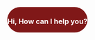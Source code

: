 <html>
<script type='text/javascript'>
	function initEmbeddedMessaging() {
		try {
			embeddedservice_bootstrap.settings.language = 'en_US'; // For example, enter 'en' or 'en-US'
			
			//Hiding Chat Button on page load
        	embeddedservice_bootstrap.settings.hideChatButtonOnLoad = true;

   			/* START:: Messaging Window Minimize Listener */
			window.addEventListener( "onEmbeddedMessagingButtonCreated", () => {
			
				console.log( "START:: Messaging Window Minimize" );
				embeddedservice_bootstrap.utilAPI.hideChatButton();
				console.log( "END:: Messaging Window Minimize" );
				
			} );
			/* END:: Messaging Window Minimize Listener */

			embeddedservice_bootstrap.init(
				'00DHo000002fRR9',
				'MIAW',
				'https://infallibletechie2-dev-ed.develop.my.site.com/ESWMIAW1754416406121',
				{
					scrt2URL: 'https://infallibletechie2-dev-ed.develop.my.salesforce-scrt.com'
				}
			);
		} catch (err) {
			console.error('Error loading Embedded Messaging: ', err);
		}
	};
</script>
<script type='text/javascript' src='https://infallibletechie2-dev-ed.develop.my.site.com/ESWMIAW1754416406121/assets/js/bootstrap.min.js' onload='initEmbeddedMessaging()'></script>
   <div style="position: fixed; bottom: 35px; right: 35px; border-radius: 40px; background: #801818; cursor: pointer; color: white">
		<div onclick="launchChat()">
	    	<h3 style="float:right;">Hi, How can I help you?</h3>
        </div>
   </div>
   <script>
	function launchChat() {
           embeddedservice_bootstrap.utilAPI.launchChat()
               .then(() => {
                   console.log(
                       'Successfully launched Messaging'
                   );
               }).catch(() => {
                   console.log(
                       'Some error occurred when launching Messaging'
                   );
               }).finally(() => {
                   console.log(
                       'Successfully launched Messaging - Finally'
                   );
               });
       }
   </script>
</html>
